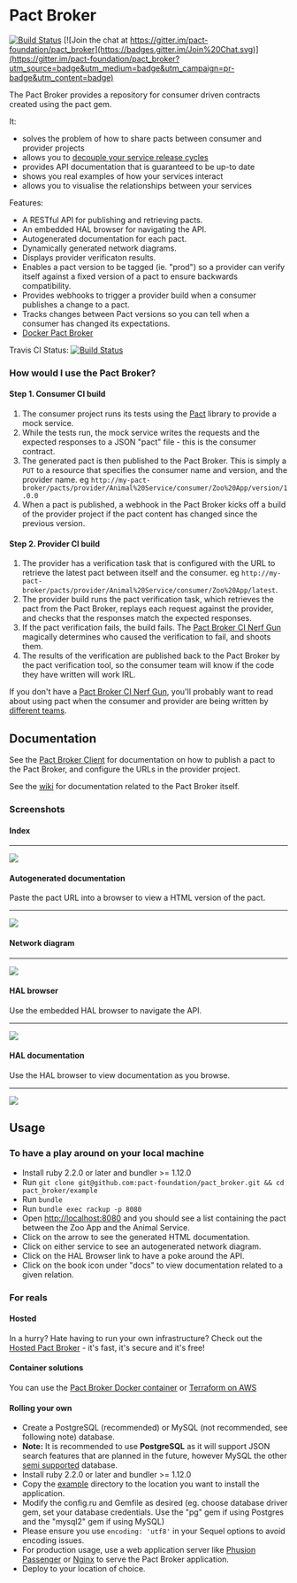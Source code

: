# Pact Broker

[![Build Status](https://travis-ci.org/pact-foundation/pact_broker.svg?branch=master)](https://travis-ci.org/pact-foundation/pact_broker) [![Join the chat at https://gitter.im/pact-foundation/pact_broker](https://badges.gitter.im/Join%20Chat.svg)](https://gitter.im/pact-foundation/pact_broker?utm_source=badge&utm_medium=badge&utm_campaign=pr-badge&utm_content=badge)

The Pact Broker provides a repository for consumer driven contracts created using the pact gem.

It:

* solves the problem of how to share pacts between consumer and provider projects
* allows you to [decouple your service release cycles][decouple]
* provides API documentation that is guaranteed to be up-to date
* shows you real examples of how your services interact
* allows you to visualise the relationships between your services

Features:

* A RESTful API for publishing and retrieving pacts.
* An embedded HAL browser for navigating the API.
* Autogenerated documentation for each pact.
* Dynamically generated network diagrams.
* Displays provider verificaton results.
* Enables a pact version to be tagged (ie. "prod") so a provider can verify itself against a fixed version of a pact to ensure backwards compatibility.
* Provides webhooks to trigger a provider build when a consumer publishes a change to a pact.
* Tracks changes between Pact versions so you can tell when a consumer has changed its expectations.
* [Docker Pact Broker][docker]

Travis CI Status: [![Build Status](https://travis-ci.org/pact-foundation/pact_broker.svg?branch=master)](https://travis-ci.org/pact-foundation/pact_broker)

### How would I use the Pact Broker?

#### Step 1. Consumer CI build
1. The consumer project runs its tests using the [Pact][pact] library to provide a mock service.
2. While the tests run, the mock service writes the requests and the expected responses to a JSON "pact" file - this is the consumer contract.
3. The generated pact is then published to the Pact Broker. This is simply a `PUT` to a resource that specifies the consumer name and version, and the provider name. eg `http://my-pact-broker/pacts/provider/Animal%20Service/consumer/Zoo%20App/version/1.0.0`
4. When a pact is published, a webhook in the Pact Broker kicks off a build of the provider project if the pact content has changed since the previous version.

#### Step 2. Provider CI build
1. The provider has a verification task that is configured with the URL to retrieve the latest pact between itself and the consumer. eg `http://my-pact-broker/pacts/provider/Animal%20Service/consumer/Zoo%20App/latest`.
2. The provider build runs the pact verification task, which retrieves the pact from the Pact Broker, replays each request against the provider, and checks that the responses match the expected responses.
3. If the pact verification fails, the build fails. The [Pact Broker CI Nerf Gun][nerf] magically determines who caused the verification to fail, and shoots them.
4. The results of the verification are published back to the Pact Broker by the pact verification tool, so the consumer team will know if the code they have written will work IRL.

If you don't have a [Pact Broker CI Nerf Gun][nerf], you'll probably want to read about using pact when the consumer and provider are being written by [different teams][different-teams].

## Documentation

See the [Pact Broker Client](https://github.com/pact-foundation/pact_broker-client) for documentation on how to publish a pact to the Pact Broker, and configure the URLs in the provider project.

See the [wiki](https://github.com/pact-foundation/pact_broker/wiki) for documentation related to the Pact Broker itself.

### Screenshots

#### Index

* * *
<img src="https://raw.githubusercontent.com/wiki/pact-foundation/pact_broker/images/index.png"/>

#### Autogenerated documentation

Paste the pact URL into a browser to view a HTML version of the pact.
* * *
<img src="https://raw.githubusercontent.com/wiki/pact-foundation/pact_broker/images/autogenerated_documentation.png"/>


#### Network diagram

* * *
<img src="https://raw.githubusercontent.com/wiki/pact-foundation/pact_broker/images/network_diagram.png"/>

#### HAL browser

Use the embedded HAL browser to navigate the API.
* * *
<img src="https://raw.githubusercontent.com/wiki/pact-foundation/pact_broker/images/hal_browser.png"/>

#### HAL documentation

Use the HAL browser to view documentation as you browse.
* * *
<img src="https://raw.githubusercontent.com/wiki/pact-foundation/pact_broker/images/hal_documentation.png"/>

## Usage

### To have a play around on your local machine

* Install ruby 2.2.0 or later and bundler >= 1.12.0
* Run `git clone git@github.com:pact-foundation/pact_broker.git && cd pact_broker/example`
* Run `bundle`
* Run `bundle exec rackup -p 8080`
* Open [http://localhost:8080](http://localhost:8080) and you should see a list containing the pact between the Zoo App and the Animal Service.
* Click on the arrow to see the generated HTML documentation.
* Click on either service to see an autogenerated network diagram.
* Click on the HAL Browser link to have a poke around the API.
* Click on the book icon under "docs" to view documentation related to a given relation.

### For reals

#### Hosted

In a hurry? Hate having to run your own infrastructure? Check out the [Hosted Pact Broker][hosted] - it's fast, it's secure and it's free!

#### Container solutions

You can use the [Pact Broker Docker container][docker] or [Terraform on AWS][terraform] 

#### Rolling your own

* Create a PostgreSQL (recommended) or MySQL (not recommended, see following note) database.
* __Note:__ It is recommended to use __PostgreSQL__ as it will support JSON search features that are planned in the future, however MySQL the other [semi supported](https://github.com/pact-foundation/pact_broker/issues/33) database.
* Install ruby 2.2.0 or later and bundler >= 1.12.0
* Copy the [example](/example) directory to the location you want to install the application.
* Modify the config.ru and Gemfile as desired (eg. choose database driver gem, set your database credentials. Use the "pg" gem if using Postgres and the "mysql2" gem if using MySQL)
* Please ensure you use `encoding: 'utf8'` in your Sequel options to avoid encoding issues.
* For production usage, use a web application server like [Phusion Passenger](https://www.phusionpassenger.com) or [Nginx](http://nginx.org/) to serve the Pact Broker application.
* Deploy to your location of choice.

[decouple]: http://techblog.realestate.com.au/enter-the-pact-matrix-or-how-to-decouple-the-release-cycles-of-your-microservices/
[pact]: https://github.com/realestate-com-au/pact
[nerf]: https://github.com/pact-foundation/pact_broker/wiki/pact-broker-ci-nerf-gun
[different-teams]: https://github.com/realestate-com-au/pact/wiki/Using-pact-where-the-consumer-team-is-different-from-the-provider-team
[docker]: https://hub.docker.com/r/dius/pact-broker
[terraform]: https://github.com/nadnerb/terraform-pact-broker
[hosted]: https://pact.dius.com.au/?utm_source=github&utm_campaign=GITHUB_BROKER&utm_medium=github
